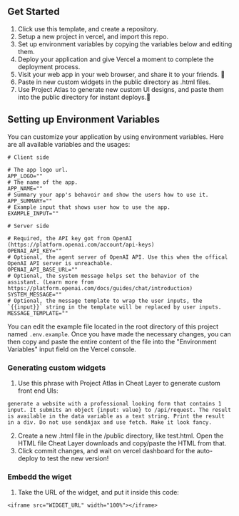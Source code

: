 

## Get Started

1) Click use this template, and create a repository.
2) Setup a new project in vercel, and import this repo.
3) Set up environment variables by copying the variables below and editing them.
4) Deploy your application and give Vercel a moment to complete the deployment process.
5) Visit your web app in your web browser, and share it to your friends. 🥳
6) Paste in new custom widgets in the public directory as .html files.
6) Use Project Atlas to generate new custom UI designs, and paste them into the public directory for instant deploys.🥳

## Setting up Environment Variables

You can customize your application by using environment variables. Here are all available variables and the usages:

```env
# Client side

# The app logo url.
APP_LOGO=""
# The name of the app.
APP_NAME=""
# Summary your app's behavoir and show the users how to use it.
APP_SUMMARY=""
# Example input that shows user how to use the app.
EXAMPLE_INPUT=""

# Server side

# Required, the API key got from OpenAI (https://platform.openai.com/account/api-keys)
OPENAI_API_KEY=""
# Optional, the agent server of OpenAI API. Use this when the offical OpenAI API server is unreachable.
OPENAI_API_BASE_URL=""
# Optional, the system message helps set the behavior of the assistant. (Learn more from https://platform.openai.com/docs/guides/chat/introduction)
SYSTEM_MESSAGE=""
# Optional, the message template to wrap the user inputs, the `{{input}}` string in the template will be replaced by user inputs.
MESSAGE_TEMPLATE=""
```

You can edit the example file located in the root directory of this project named `.env.example`. Once you have made the necessary changes, you can then copy and paste the entire content of the file into the "Environment Variables" input field on the Vercel console.


### Generating custom widgets
1) Use this phrase with Project Atlas in Cheat Layer to generate custom front end UIs: 

```
generate a website with a professional looking form that contains 1 input. It submits an object {input: value} to /api/request. The result is available in the data variable as a text string. Print the result in a div. Do not use sendAjax and use fetch. Make it look fancy.

```
2) Create a new .html file in the /public directory, like test.html. Open the HTML file Cheat Layer downloads and copy/paste the HTML from that. 
3) Click commit changes, and wait on vercel dashboard for the auto-deploy to test the new version!


### Embedd the wiget
1) Take the URL of the widget, and put it inside this code:
```
<iframe src="WIDGET_URL" width="100%"></iframe>
```
